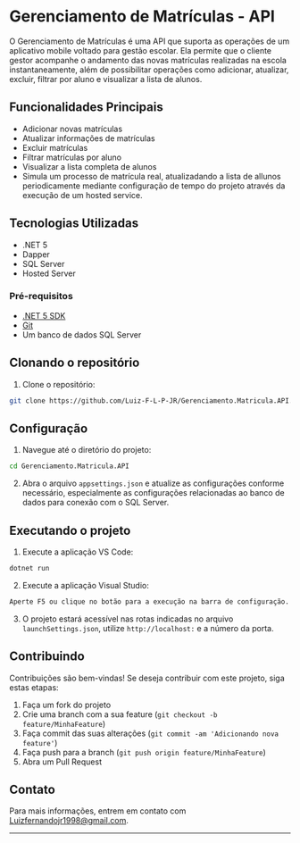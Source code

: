 # Gerenciamento de Matrículas - API

O Gerenciamento de Matrículas é uma API que suporta as operações de um aplicativo mobile voltado para gestão escolar. Ela permite que o cliente gestor acompanhe o andamento das novas matrículas realizadas na escola instantaneamente, além de possibilitar operações como adicionar, atualizar, excluir, filtrar por aluno e visualizar a lista de alunos.

## Funcionalidades Principais

- Adicionar novas matrículas
- Atualizar informações de matrículas
- Excluir matrículas
- Filtrar matrículas por aluno
- Visualizar a lista completa de alunos
- Simula um processo de matrícula real, atualizadando a lista de allunos periodicamente mediante configuração de tempo do projeto através da execução de um hosted service.

## Tecnologias Utilizadas

- .NET 5
- Dapper
- SQL Server
- Hosted Server

### Pré-requisitos

- [.NET 5 SDK](https://dotnet.microsoft.com/download/dotnet/5.0)
- [Git](https://git-scm.com/)
- Um banco de dados SQL Server

## Clonando o repositório

1. Clone o repositório:

```bash
git clone https://github.com/Luiz-F-L-P-JR/Gerenciamento.Matricula.API.git
```

## Configuração

1. Navegue até o diretório do projeto:

```bash
cd Gerenciamento.Matricula.API
```

2. Abra o arquivo `appsettings.json` e atualize as configurações conforme necessário, especialmente as configurações relacionadas ao banco de dados para conexão com o SQL Server.

## Executando o projeto

1. Execute a aplicação VS Code:

```bash
dotnet run 
```

2. Execute a aplicação Visual Studio:

```bash
Aperte F5 ou clique no botão para a execução na barra de configuração. 
```

3. O projeto estará acessível nas rotas indicadas no arquivo `launchSettings.json`, utilize `http://localhost:` e a número da porta.

## Contribuindo

Contribuições são bem-vindas! Se deseja contribuir com este projeto, siga estas etapas:

1. Faça um fork do projeto
2. Crie uma branch com a sua feature (`git checkout -b feature/MinhaFeature`)
3. Faça commit das suas alterações (`git commit -am 'Adicionando nova feature'`)
4. Faça push para a branch (`git push origin feature/MinhaFeature`)
5. Abra um Pull Request

## Contato

Para mais informações, entrem em contato com Luizfernandojr1998@gmail.com.

---
